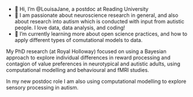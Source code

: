 - 👋 Hi, I’m @LouisaJane, a postdoc at Reading University
- 👀 I am passionate about neuroscience research in general, and also about research into autism which is conducted with input from autistic people. I love data, data analysis, and coding!
- 🌱 I’m currently learning more about open science practices, and how to apply different types of comutational models to data.

My PhD research (at Royal Holloway) focused on using a Bayesian approach to explore individual differences in reward processing and contagion of value preferences in neurotypical and autistic adults, using computational modelling and behavioural and fMRI studies.

In my new postdoc role I am also using computational modelling to explore sensory processing in autism.
